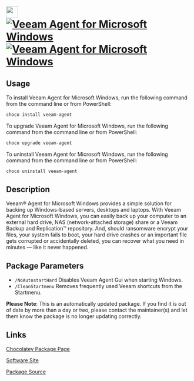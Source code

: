 ﻿# <img src="https://cdn.jsdelivr.net/gh/mkevenaar/chocolatey-packages@1aa81f0b9fe0360a5736ecb9fa164bb3eb68cc35/icons/veeam-agent.png" width="32" height="32"/> [![Veeam Agent for Microsoft Windows](https://img.shields.io/chocolatey/v/veeam-agent.svg?label=Veeam+Agent+for+Microsoft+Windows)](https://chocolatey.org/packages/veeam-agent) [![Veeam Agent for Microsoft Windows](https://img.shields.io/chocolatey/dt/veeam-agent.svg)](https://chocolatey.org/packages/veeam-agent)

## Usage

To install Veeam Agent for Microsoft Windows, run the following command from the command line or from PowerShell:

```powershell
choco install veeam-agent
```

To upgrade Veeam Agent for Microsoft Windows, run the following command from the command line or from PowerShell:

```powershell
choco upgrade veeam-agent
```

To uninstall Veeam Agent for Microsoft Windows, run the following command from the command line or from PowerShell:

```powershell
choco uninstall veeam-agent
```

## Description


Veeam® Agent for Microsoft Windows provides a simple solution for backing up Windows-based servers, desktops and laptops. With Veeam Agent for Microsoft Windows, you can easily back up your computer to an external hard drive, NAS (network-attached storage) share or a Veeam Backup and Replication™ repository. And, should ransomware encrypt your files, your system fails to boot, your hard drive crashes or an important file gets corrupted or accidentally deleted, you can recover what you need in minutes — like it never happened.

## Package Parameters

- `/NoAutostartHard` Disables Veeam Agent Gui when starting Windows.
- `/CleanStartmenu` Removes frequently used Veeam shortcuts from the Startmenu.

**Please Note**: This is an automatically updated package. If you find it is
out of date by more than a day or two, please contact the maintainer(s) and
let them know the package is no longer updating correctly.

## Links

[Chocolatey Package Page](https://chocolatey.org/packages/veeam-agent)

[Software Site](https://www.veeam.com/windows-cloud-server-backup-agent.html)

[Package Source](https://github.com/mkevenaar/chocolatey-packages/tree/master/automatic/veeam-agent)


